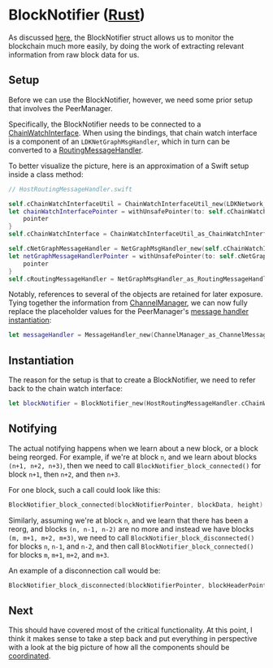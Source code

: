 # BlockNotifier ([Rust](https://docs.rs/lightning/0.0.11/lightning/chain/chaininterface/struct.BlockNotifier.html))

As discussed [here](README.md#chain-monitoring), the BlockNotifier struct allows us to
monitor the blockchain much more easily, by doing the work of extracting relevant information
from raw block data for us.

## Setup

Before we can use the BlockNotifier, however, we need some prior setup that involves the PeerManager.

Specifically, the BlockNotifier needs to be connected to a [ChainWatchInterface](https://docs.rs/lightning/0.0.11/lightning/chain/chaininterface/trait.ChainWatchInterface.html).
When using the bindings, that chain watch interface is a component of an `LDKNetGraphMsgHandler`,
which in turn can be converted to a [RoutingMessageHandler](https://docs.rs/lightning/0.0.11/lightning/ln/msgs/trait.RoutingMessageHandler.html).

To better visualize the picture, here is an approximation of a Swift setup inside a class method:

```swift
// HostRoutingMessageHandler.swift

self.cChainWatchInterfaceUtil = ChainWatchInterfaceUtil_new(LDKNetwork_Testnet)
let chainWatchInterfacePointer = withUnsafePointer(to: self.cChainWatchInterfaceUtil!) { (pointer: UnsafePointer<LDKChainWatchInterfaceUtil>) -> UnsafePointer<LDKChainWatchInterfaceUtil> in
    pointer
}
self.cChainWatchInterface = ChainWatchInterfaceUtil_as_ChainWatchInterface(chainWatchInterfacePointer);

self.cNetGraphMessageHandler = NetGraphMsgHandler_new(self.cChainWatchInterface, logger.cLogger!)
let netGraphMessageHandlerPointer = withUnsafePointer(to: self.cNetGraphMessageHandler!) { (pointer: UnsafePointer<LDKNetGraphMsgHandler>) -> UnsafePointer<LDKNetGraphMsgHandler> in
    pointer
}
self.cRoutingMessageHandler = NetGraphMsgHandler_as_RoutingMessageHandler(netGraphMessageHandlerPointer)
```

Notably, references to several of the objects are retained for later exposure. Tying together
the information from [ChannelManager](ChannelManager.md#next), we can now fully replace the 
placeholder values for the PeerManager's [message handler instantiation](PeerManager.md#message-handler-rust):

```swift
let messageHandler = MessageHandler_new(ChannelManager_as_ChannelMessageHandler(channelMessageHandlerPointer), HostRoutingMessageHandler.cRoutingMessageHandler)
```

## Instantiation

The reason for the setup is that to create a BlockNotifier, we need to refer back to the chain watch interface:

```swift
let blockNotifier = BlockNotifier_new(HostRoutingMessageHandler.cChainWatchInterface)
```

## Notifying

The actual notifying happens when we learn about a new block, or a block being reorged. For example,
if we're at block `n`, and we learn about blocks `(n+1, n+2, n+3)`, then
we need to call `BlockNotifier_block_connected()` for block `n+1`, then `n+2`, and then `n+3`. 

For one block, such a call could look like this:

```swift
BlockNotifier_block_connected(blockNotifierPointer, blockData, height)
``` 

Similarly, assuming we're at block `n`, and we learn that there has been a reorg, and blocks
`(n, n-1, n-2)` are no more and instead we have blocks `(m, m+1, m+2, m+3)`, we need to call
`BlockNotifier_block_disconnected()` for blocks `n`, `n-1`, and `n-2`, and then call 
`BlockNotifier_block_connected()` for blocks `m`, `m+1`, `m+2`, and `m+3`.

An example of a disconnection call would be:

```swift
BlockNotifier_block_disconnected(blockNotifierPointer, blockHeaderPointer, height)
```

## Next

This should have covered most of the critical functionality. At this point, I think it makes 
sense to take a step back and put everything in perspective with a look at the big picture of
how all the components should be [coordinated](Coordination.md).
